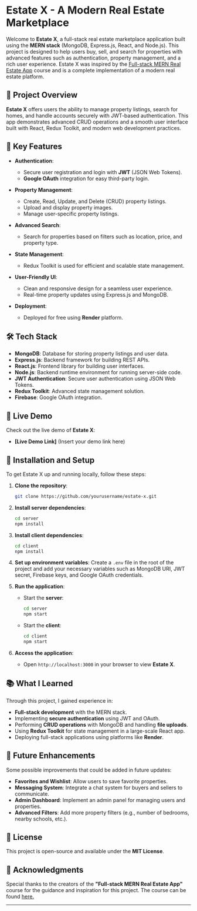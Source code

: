 # Estate X - A Modern Real Estate Marketplace

Welcome to **Estate X**, a full-stack real estate marketplace application built using the **MERN stack** (MongoDB, Express.js, React, and Node.js). This project is designed to help users buy, sell, and search for properties with advanced features such as authentication, property management, and a rich user experience. Estate X was inspired by the [Full-stack MERN Real Estate App](https://www.youtube.com/@reactproject) course and is a complete implementation of a modern real estate platform.

## 🚀 Project Overview

**Estate X** offers users the ability to manage property listings, search for homes, and handle accounts securely with JWT-based authentication. This app demonstrates advanced CRUD operations and a smooth user interface built with React, Redux Toolkit, and modern web development practices.

## 🌟 Key Features

- **Authentication**:
  - Secure user registration and login with **JWT** (JSON Web Tokens).
  - **Google OAuth** integration for easy third-party login.
  
- **Property Management**:
  - Create, Read, Update, and Delete (CRUD) property listings.
  - Upload and display property images.
  - Manage user-specific property listings.

- **Advanced Search**:
  - Search for properties based on filters such as location, price, and property type.

- **State Management**:
  - Redux Toolkit is used for efficient and scalable state management.

- **User-Friendly UI**:
  - Clean and responsive design for a seamless user experience.
  - Real-time property updates using Express.js and MongoDB.

- **Deployment**:
  - Deployed for free using **Render** platform.

## 🛠️ Tech Stack

- **MongoDB**: Database for storing property listings and user data.
- **Express.js**: Backend framework for building REST APIs.
- **React.js**: Frontend library for building user interfaces.
- **Node.js**: Backend runtime environment for running server-side code.
- **JWT Authentication**: Secure user authentication using JSON Web Tokens.
- **Redux Toolkit**: Advanced state management solution.
- **Firebase**: Google OAuth integration.

## 🎯 Live Demo

Check out the live demo of **Estate X**:

- **[Live Demo Link]** (Insert your demo link here)

## 🔧 Installation and Setup

To get Estate X up and running locally, follow these steps:

1. **Clone the repository**:
    ```bash
    git clone https://github.com/yourusername/estate-x.git
    ```

2. **Install server dependencies**:
    ```bash
    cd server
    npm install
    ```

3. **Install client dependencies**:
    ```bash
    cd client
    npm install
    ```

4. **Set up environment variables**:
   Create a `.env` file in the root of the project and add your necessary variables such as MongoDB URI, JWT secret, Firebase keys, and Google OAuth credentials.

5. **Run the application**:
   - Start the **server**:
     ```bash
     cd server
     npm start
     ```
   - Start the **client**:
     ```bash
     cd client
     npm start
     ```

6. **Access the application**:
   - Open `http://localhost:3000` in your browser to view **Estate X**.

## 📚 What I Learned

Through this project, I gained experience in:

- **Full-stack development** with the MERN stack.
- Implementing **secure authentication** using JWT and OAuth.
- Performing **CRUD operations** with MongoDB and handling **file uploads**.
- Using **Redux Toolkit** for state management in a large-scale React app.
- Deploying full-stack applications using platforms like **Render**.

## 📌 Future Enhancements

Some possible improvements that could be added in future updates:

- **Favorites and Wishlist**: Allow users to save favorite properties.
- **Messaging System**: Integrate a chat system for buyers and sellers to communicate.
- **Admin Dashboard**: Implement an admin panel for managing users and properties.
- **Advanced Filters**: Add more property filters (e.g., number of bedrooms, nearby schools, etc.).

## 📝 License

This project is open-source and available under the **MIT License**.

## 🙌 Acknowledgments

Special thanks to the creators of the **"Full-stack MERN Real Estate App"** course for the guidance and inspiration for this project. The course can be found [here.](https://www.youtube.com/watch?v=VAaUy_Moivw&t=622s)

---

